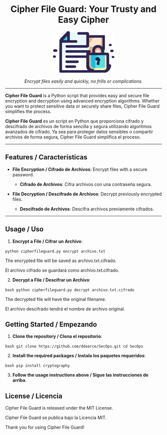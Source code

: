 <h1 align="center">Cipher File Guard: Your Trusty and Easy Cipher</h1>

<p align="center">
  <img src="cipher.png" alt="FileSentry Logo" width="200">
</p>

<p align="center">
  <em>Encrypt files easily and quickly, no frills or complications.</em>
</p>

---

**Cipher File Guard** is a Python script that provides easy and secure file encryption and decryption using advanced encryption algorithms. Whether you want to protect sensitive data or securely share files, Cipher File Guard simplifies the process.

**Cipher File Guard** es un script en Python que proporciona cifrado y descifrado de archivos de forma sencilla y segura utilizando algoritmos avanzados de cifrado. Ya sea para proteger datos sensibles o compartir archivos de forma segura, Cipher File Guard simplifica el proceso.

---

## Features / Características

- **File Encryption / Cifrado de Archivos**: Encrypt files with a secure password.
  - **Cifrado de Archivos**: Cifra archivos con una contraseña segura.

- **File Decryption / Descifrado de Archivos**: Decrypt previously encrypted files.
  - **Descifrado de Archivos**: Descifra archivos previamente cifrados.

---

## Usage / Uso

1. **Encrypt a File / Cifrar un Archivo**:

`python cipherfileguard.py encrypt archivo.txt`

The encrypted file will be saved as archivo.txt.cifrado.

El archivo cifrado se guardará como archivo.txt.cifrado.

2. **Decrypt a File / Descifrar un Archivo**:

`bash python cipherfileguard.py decrypt archivo.txt.cifrado`

The decrypted file will have the original filename.

El archivo descifrado tendrá el nombre de archivo original.

## Getting Started / Empezando

1. **Clone the repository / Clona el repositorio**:

`bash
git clone https://github.com/ddearce/SecOps.git
cd SecOps`

2. **Install the required packages / Instala los paquetes requeridos**:

`bash
pip install cryptography`

3. **Follow the usage instructions above / Sigue las instrucciones de arriba**.

## License / Licencia

Cipher File Guard is released under the MIT License.

Cipher File Guard se publica bajo la Licencia MIT.


Thank you for using Cipher File Guard!
